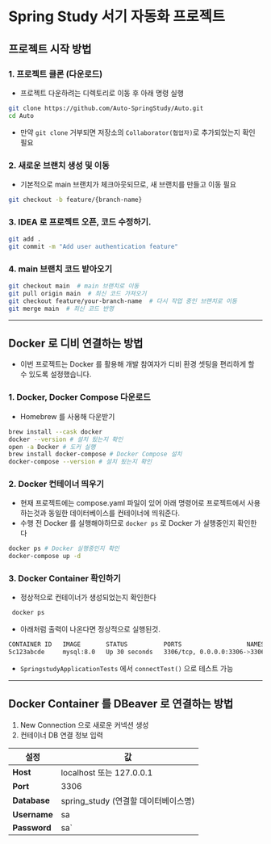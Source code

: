 # Spring Study 서기 자동화 프로젝트

## 프로젝트 시작 방법
### 1. 프로젝트 클론 (다운로드)
- 프로젝트 다운하려는 디렉토리로 이동 후 아래 명령 실행
```bash
git clone https://github.com/Auto-SpringStudy/Auto.git
cd Auto
```
- 만약 `git clone` 거부되면 저장소의 `Collaborator(협업자)`로 추가되었는지 확인 필요

### 2. 새로운 브랜치 생성 및 이동
- 기본적으로 main 브랜치가 체크아웃되므로, 새 브랜치를 만들고 이동 필요
```bash
git checkout -b feature/{branch-name}
```

### 3. IDEA 로 프로젝트 오픈, 코드 수정하기.
```bash
git add .
git commit -m "Add user authentication feature"
```

### 4. main 브랜치 코드 받아오기
```bash
git checkout main  # main 브랜치로 이동
git pull origin main  # 최신 코드 가져오기
git checkout feature/your-branch-name  # 다시 작업 중인 브랜치로 이동
git merge main  # 최신 코드 반영
```

---
## Docker 로 디비 연결하는 방법
- 이번 프로젝트는 Docker 를 활용해 개발 참여자가 디비 환경 셋팅을 편리하게 할 수 있도록 설정했습니다.

### 1. Docker, Docker Compose 다운로드
- Homebrew 를 사용해 다운받기
```bash
brew install --cask docker
docker --version # 설치 됬는지 확인
open -a Docker # 도커 실행
brew install docker-compose # Docker Compose 설치
docker-compose --version # 설치 됬는지 확인
```

### 2. Docker 컨테이너 띄우기
- 현재 프로젝트에는 compose.yaml 파일이 있어 아래 명령어로 프로젝트에서 사용하는것과 동일한 데이터베이스를 컨테이너에 띄워준다.
- 수행 전 Docker 를 실행해야하므로 `docker ps` 로 Docker 가 실행중인지 확인한다
```bash
docker ps # Docker 실행중인지 확인
docker-compose up -d
```

### 3. Docker Container 확인하기
- 정상적으로 컨테이너가 생성되었는지 확인한다
```bash
 docker ps
```

- 아래처럼 출력이 나온다면 정상적으로 실행된것.
```bash
CONTAINER ID   IMAGE       STATUS          PORTS                  NAMES
5c123abcde     mysql:8.0   Up 30 seconds   3306/tcp, 0.0.0.0:3306->3306/tcp   my-mysql-container
```

- `SpringstudyApplicationTests` 에서 `connectTest()` 으로 테스트 가능

---
## Docker Container 를 DBeaver 로 연결하는 방법
1. New Connection 으로 새로운 커넥션 생성
2. 컨테이너 DB 연결 정보 입력

| 설정 | 값            |
|---|--------------|
| **Host** | localhost 또는 127.0.0.1 |
| **Port** | 3306         |
| **Database** | spring_study (연결할 데이터베이스명) |
| **Username** | sa           |
| **Password** | sa`          |



